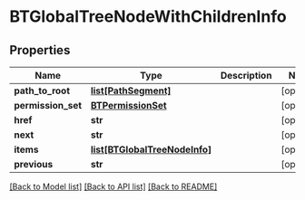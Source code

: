 # BTGlobalTreeNodeWithChildrenInfo

## Properties
Name | Type | Description | Notes
------------ | ------------- | ------------- | -------------
**path_to_root** | [**list[PathSegment]**](PathSegment.md) |  | [optional] 
**permission_set** | [**BTPermissionSet**](BTPermissionSet.md) |  | [optional] 
**href** | **str** |  | [optional] 
**next** | **str** |  | [optional] 
**items** | [**list[BTGlobalTreeNodeInfo]**](BTGlobalTreeNodeInfo.md) |  | [optional] 
**previous** | **str** |  | [optional] 

[[Back to Model list]](../README.md#documentation-for-models) [[Back to API list]](../README.md#documentation-for-api-endpoints) [[Back to README]](../README.md)


